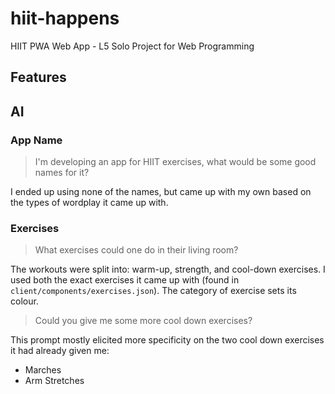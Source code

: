 # hiit-happens
HIIT PWA Web App - L5 Solo Project for Web Programming

## Features

## AI

### App Name

> I'm developing an app for HIIT exercises, what would be some good names for it?

I ended up using none of the names, but came up with my own based on the types of wordplay it came up with.

### Exercises

> What exercises could one do in their living room?

The workouts were split into: warm-up, strength, and cool-down exercises. I used both the exact exercises it came up with (found in `client/components/exercises.json`). The category of exercise sets its colour.

> Could you give me some more cool down exercises?

This prompt mostly elicited more specificity on the two cool down exercises it had already given me:

- Marches
- Arm Stretches
